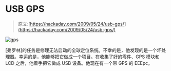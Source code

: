 # USB GPS

> 原文:[https://hackaday.com/2009/05/24/usb-gps/](https://hackaday.com/2009/05/24/usb-gps/)

![gps](../Images/9155d274d91c2b7a73b7124e7ca6006d.png "gps")

[弗罗林]的任务是修理无法启动的全球定位系统。不幸的是，他发现的是一个坏处理器。幸运的是，他能够把它做成一个项目。在收集了好的零件、GPS 模块和 LCD 之后，他着手把它做成 USB 设备。他现在有一个带 GPS 的 EEEpc。